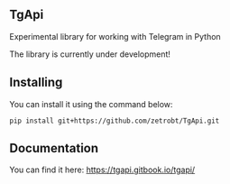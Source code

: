 ## TgApi
Experimental library for working with Telegram in Python

The library is currently under development!

## Installing

You can install it using the command below:
```shell
pip install git+https://github.com/zetrobt/TgApi.git
```

## Documentation
You can find it here: https://tgapi.gitbook.io/tgapi/
